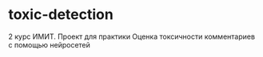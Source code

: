 # toxic-detection
2 курс ИМИТ. Проект для практики
Оценка токсичности комментариев с помощью нейросетей
